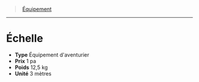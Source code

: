 ﻿---
!EquipmentItem
Type: Équipement d'aventurier
Price: 1 pa
Weight: 12,5 kg
Unity: 3 mètres
Id: equipment_hd.md#Échelle
ParentLink: equipment_hd.md#Équipement
Name: Échelle
ParentName: Équipement
NameLevel: 1
Attributes:
  Name: Échelle
  Markdown: >+
    # <!--Name-->Échelle<!--/Name-->


    - **Type** <!--Type-->Équipement d'aventurier<!--/Type-->

    - **Prix** <!--Price-->1 pa<!--/Price-->

    - **Poids** <!--Weight-->12,5 kg<!--/Weight-->

    - **Unité** <!--Unity-->3 mètres<!--/Unity-->

  Type: Équipement d'aventurier
  Price: 1 pa
  Weight: 12,5 kg
  Unity: 3 mètres
AttributesDictionary: >+
  Name: Échelle

  Markdown: >+

    # <!--Name-->Échelle<!--/Name-->





    - **Type** <!--Type-->Équipement d'aventurier<!--/Type-->



    - **Prix** <!--Price-->1 pa<!--/Price-->



    - **Poids** <!--Weight-->12,5 kg<!--/Weight-->



    - **Unité** <!--Unity-->3 mètres<!--/Unity-->



  Type: Équipement d'aventurier

  Price: 1 pa

  Weight: 12,5 kg

  Unity: 3 mètres

---
> [Équipement](hd_equipment.md)

---

# Échelle

- **Type** Équipement d'aventurier
- **Prix** 1 pa
- **Poids** 12,5 kg
- **Unité** 3 mètres

